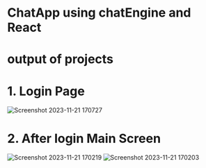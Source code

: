 # ChatApp using chatEngine and React

# output of projects 

# 1. Login Page

![Screenshot 2023-11-21 170727](https://github.com/RamTati29/ChatAppReact/assets/88778059/433ef8de-c458-40e8-92f0-d307a00522e1)

# 2. After login Main Screen

![Screenshot 2023-11-21 170219](https://github.com/RamTati29/ChatAppReact/assets/88778059/ead171ed-f832-4caf-bf29-9a56e969e224)
![Screenshot 2023-11-21 170203](https://github.com/RamTati29/ChatAppReact/assets/88778059/8adb61aa-d704-4870-8eaf-8592be7a32e4)




